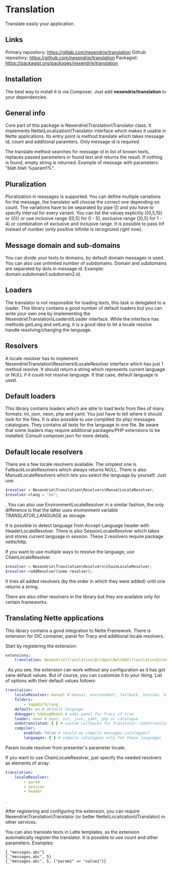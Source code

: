 Translation
==============

Translate easily your application.

Links
-----

Primary repository: https://gitlab.com/nexendrie/translation
Github repository: https://github.com/nexendrie/translation
Packagist: https://packagist.org/packages/nexendrie/translation

Installation
------------
The best way to install it is via Composer. Just add **nexendrie/translation** to your dependencies.

General info
------------

Core part of this package is Nexendrie\Translation\Translator class. It implements Nette\Localization\ITranslator interface which makes it usable in Nette applications. Its entry point is method translate which takes message id, count and additional paramters. Only message id is required.

The translate method searches for message id in list of known texts, replaces passed parameters in found text and returns the result. If nothing is found, empty string is returned. Example of message with parameters: "blah blah %param1%". 

Pluralization
-------------

Pluralization in messages is supported. You can define multiple variations for the message, the translator will choose the correct one depending on count. The variations have to be separated by pipe (|) and you have to specify interval for every variant. You can list the values explicitly ({0,5,10} or {0}) or use inclusive range ([0,5] for 0 - 5), exclusive range (]0,5] for 1 - 4) or combination of exclusive and inclusive range. It is possible to pass Inf instead of number (only positive infinite is recognized right now).

Message domain and sub-domains
------------------------------

You can divide your texts to domains, by default domain messages is used. You can also use unlimited number of subdomains. Domain and subdomains are separated by dots in message id. Example: domain.subdomain1.subdomain2.id. 

Loaders
-----------

The translator is not responsible for loading texts, this task is delegated to a loader. This library contains a good number of default loaders but you can write your own one by implementing the Nexendrie\Translation\Loaders\ILoader interface. While the interface has methods getLang and setLang, it is a good idea to let a locale resolve handle resolving/changing the language.

Resolvers
-------------

A locale resolver has to implement Nexendrie\Translation\Resolvers\ILocaleResolver interface which has just 1 method resolve. It should return a string which represents current language or NULL if it could not resolve language. It that case, default language is used.

Default loaders
---------------

This library contains loaders which are able to load texts from files of many formats: ini, json, neon, php and yaml. You just have to tell where it should look for the files. It is also possible to use compliled (to php) messages catalogues. They contains all texts for the language in one file. Be aware that some loaders may require additional packages/PHP extensions to be installed. Consult composer.json for more details.

Default locale resolvers
-----------------

There are a few locale resolvers available. The simplest one is FallbackLocaleResolvers which always returns NULL. There is also ManualLocaleResolvers which lets you select the language by yourself. Just use:

```php
$resolver = Nexendrie\Translation\Resolvers\ManualLocaleResolver;
$resolver->lang = "en";
```

. You can also use EnvironmentLocaleResolver in a similar fashion, the only difference is that the latter uses environment variable TRANSLATOR_LANGUAGE as storage.

It is possible to detect language from Accept-Language header with HeaderLocaleResolver. There is also SessionLocaleResolver which takes and stores current language in session. These 2 resolvers require package nette/http.

If you want to use multiple ways to resolve the language, use ChainLocaleResolver.

```php
$resolver = Nexendrie\Translation\Resolvers\ChainLocaleResolver;
$resolver->addResolver(some resolver);
```

It tries all added resolvers (by the order in which they were added) until one returns a string.

There are also other resolvers in the library but they are available only for certain frameworks.

Translating Nette applications
------------------------------

This library contains a good integration to Nette Framework. There is extension for DIC container, panel for Tracy and additional locale resolvers.

Start by registering the extension:

```yaml
extensions:
    translation: Nexendrie\Translation\Bridges\NetteDI\TranslationExtension
```

. As you see, the extension can work without any configuration as it has got sane default values. But of course, you can customize it to your liking. List of options with their default values follows:

```yaml
translation:
    localeResolver: manual # manual, environment, fallback, session, header or param
    folders:
        - %appDir%/lang
    default: en # default language
    debugger: %debugMode% # adds panel for Tracy if true
    loader: neon # neon, ini, json, yaml, php or catalogue
    onUntranslated: { } # custom callbacks for Translator::onUntranslated()
    compiler:
        enabled: false # should we compile messages catalogues?
        languages: { } # compile catalogues only for these languages
``` 

Param locale resolver from presenter's parameter locale.

If you want to use ChainLocaleResolver, just specify the needed resolvers as elements of array:

```yaml
translation:
    localeResolver:
        - param
        - session
        - header
```

.

After registering and configuring the extension, you can require Nexendrie\Translation\Translator (or better Nette\Localization\ITranslator) in other services.

You can also translate texts in Latte templates, as the extension automatically register the translator. It is possible to use count and other parameters. Examples:

```latte
{_"messages.abc"}
{_"messages.abc", 5}
{_"messages.abc", 5, ["param1" => "value1"]}
```
